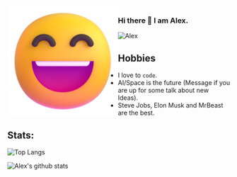 <img src="https://github.com/microsoft/fluentui-emoji/blob/main/assets/Grinning%20face%20with%20smiling%20eyes/3D/grinning_face_with_smiling_eyes_3d.png?raw=true" align="left" width="250" alt="Smile"/>

### Hi there 👋 I am Alex.
<p align="left"> <img src="https://komarev.com/ghpvc/?username=alexshcer" alt="Alex" /> </p>



## Hobbies 
* I love to `code`.
* AI/Space is the future (Message if you are up for some talk about new Ideas).
* Steve Jobs, Elon Musk and MrBeast are the best.

## Stats:
![Top Langs](https://github-readme-stats.vercel.app/api/top-langs/?username=alexshcer&show_icons=true&theme=transparent) 

![Alex's github stats](https://github-readme-stats.vercel.app/api?username=alexshcer&show_icons=true&theme=transparent)
